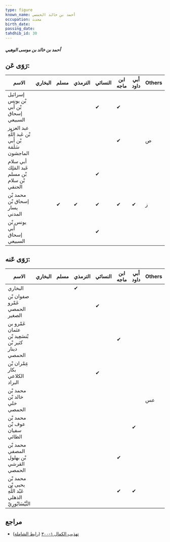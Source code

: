 ```yaml
---
type: figure
known_name: أحمد بن خالد الحمصي
occupation: محدث
birth_date:
passing_date:
tahdhib_id: 30
---
```

##### أحمد بن خالد بن موسى الوهبي

## رَوَى عَن:
| الاسم                                                 | البخاري | مسلم | الترمذي | النسائي | ابن ماجه | أبي داود | Others |
| ----------------------------------------------------- | ------- | ---- | ------- | ------- | -------- | -------- | ------ |
| إسرائيل بْن يونس بْن أَبي إسحاق السبيعي               |         |      |         | ✔       | ✔        |          |        |
| عبد العزيز بْن عَبد اللَّهِ بْن أَبي سَلَمَة الماجشون |         |      |         |         | ✔        |          | ص      |
| أبي سلام عَبد المَلِك بْن مسلم بْن سلام الحنفي        |         |      |         | ✔       |          |          |        |
| محمد بْن إسحاق بْن يسار المدني                        |         | ✔    | ✔       | ✔       | ✔        | ✔        | ز      |
| يونس بْن أَبي إسحاق السبيعي                           |         |      |         | ✔       |          |          |        |
## رَوَى عَنه:
| الاسم                                                    | البخاري | مسلم | الترمذي | النسائي | ابن ماجه | أبي داود | Others |
| -------------------------------------------------------- | ------- | ---- | ------- | ------- | -------- | -------- | ------ |
| البخاري                                                  |         |      | ✔       |         |          |          |        |
| صفوان بْن عَمْرو الحمصي الصغير                           |         |      |         | ✔       |          |          |        |
| عَمْرو بن عثمان بْنسَعِيد بْن كثير بْن دينار الحمصي      |         |      |         |         | ✔        |          |        |
| عِمْران بْن بكار الكلاعي البراد                          |         |      |         | ✔       |          |          |        |
| محمد بْن خالد بْن خلي الحمصي                             |         |      |         |         |          |          | عس     |
| محمد بْن عوف بْن سفيان الطائي                            |         |      |         |         |          | ✔        |        |
| محمد بْن المصفي بْن بهلول القرشي الحمصي                  |         |      |         |         | ✔        |          |        |
| محمد بْن يحيى بْن عَبْد اللَّهِ الذهلي النَّيْسَابُورِيّ |         |      |         |         | ✔        | ✔        |        |
## مراجع
- [تهذيب الكمال ١-٣٠٠](obsidian://open?vault=Tahdhib-al-Kamal&file=Figures/٣٠-أحمد%20بن%20خالد%20بن%20موسى%20الوهبي) ([رابط الشاملة](https://shamela.ws/book/3722/299))